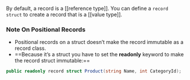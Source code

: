 By default, a record is a [[reference type]]. 
You can define a `record struct` to create a record that is a [[value type]].

### Note On Positional Records
- Positional records on a struct doesn’t make the record immutable as a record class.
- ==Because it’s a struct you have to set the **readonly** keyword to make the record struct immutable:==

```csharp
public readonly record struct Product(string Name, int CategoryId);
```